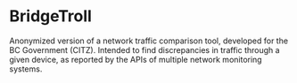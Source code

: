 # BridgeTroll
Anonymized version of a network traffic comparison tool, developed for the BC Government (CITZ). Intended to find discrepancies in traffic through a given device, as reported by the APIs of multiple network monitoring systems.
